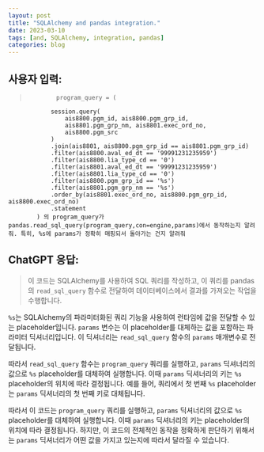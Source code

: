 ```yaml
---
layout: post
title: "SQLAlchemy and pandas integration."
date: 2023-03-10
tags: [and, SQLAlchemy, integration, pandas]
categories: blog
---
```


## 사용자 입력:
>             program_query = (
                session.query(
                    ais8800.pgm_id, ais8800.pgm_grp_id,
                    ais8801.pgm_grp_nm, ais8801.exec_ord_no,
                    ais8800.pgm_src
                )
                .join(ais8801, ais8800.pgm_grp_id == ais8801.pgm_grp_id)
                .filter(ais8800.aval_ed_dt == '99991231235959')
                .filter(ais8800.lia_type_cd == '0')
                .filter(ais8801.aval_ed_dt == '99991231235959')
                .filter(ais8801.lia_type_cd == '0')
                .filter(ais8800.pgm_grp_id == '%s')
                .filter(ais8801.pgm_grp_nm == '%s')
                .order_by(ais8801.exec_ord_no, ais8800.pgm_grp_id, ais8800.exec_ord_no)
                .statement
            ) 의 program_query가 pandas.read_sql_query(program_query,con=engine,params)에서 동작하는지 알려줘. 특히, %s에 params가 정확히 매핑되서 돌아가는 건지 알려줘

## ChatGPT 응답:
> 이 코드는 SQLAlchemy를 사용하여 SQL 쿼리를 작성하고, 이 쿼리를 pandas의 `read_sql_query` 함수로 전달하여 데이터베이스에서 결과를 가져오는 작업을 수행합니다.

`%s`는 SQLAlchemy의 파라미터화된 쿼리 기능을 사용하여 런타임에 값을 전달할 수 있는 placeholder입니다. `params` 변수는 이 placeholder를 대체하는 값을 포함하는 파라미터 딕셔너리입니다. 이 딕셔너리는 `read_sql_query` 함수의 `params` 매개변수로 전달됩니다.

따라서 `read_sql_query` 함수는 `program_query` 쿼리를 실행하고, `params` 딕셔너리의 값으로 `%s` placeholder를 대체하여 실행합니다. 이때 `params` 딕셔너리의 키는 `%s` placeholder의 위치에 따라 결정됩니다. 예를 들어, 쿼리에서 첫 번째 `%s` placeholder는 `params` 딕셔너리의 첫 번째 키로 대체됩니다.

따라서 이 코드는 `program_query` 쿼리를 실행하고, `params` 딕셔너리의 값으로 `%s` placeholder를 대체하여 실행합니다. 이때 `params` 딕셔너리의 키는 placeholder의 위치에 따라 결정됩니다. 하지만, 이 코드의 전체적인 동작을 정확하게 판단하기 위해서는 `params` 딕셔너리가 어떤 값을 가지고 있는지에 따라서 달라질 수 있습니다.

